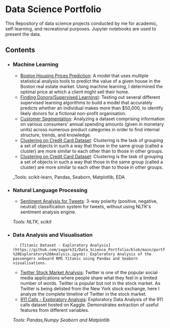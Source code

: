 # Data Science Portfolio
This Repository of data science projects conducted by me for academic, self-learning, and recreational purposes. Jupyter notebooks are used to present the data.

## Contents

- ### Machine Learning

	- [Boston Housing Prices Prediction](https://github.com/sagark31/Data_Science_Portfolio/blob/main/portfolio/Boston%20Housing/boston_housing.ipynb): A model that uses multiple statistical analysis tools to predict the value of a given house in the Boston real estate market. Using machine learning, I determined the optimal price at which a client might sell their home.
	- [Finding Donors(Supervised Learning)](https://github.com/sagark31/Data_Science_Portfolio/blob/main/portfolio/Finding%20Donor/finding_donors.ipynb): Testing out several different supervised learning algorithms to build a model that accurately predicts whether an individual makes more than $50,000, to identify likely donors for a fictional non-profit organisation.
	- [Customer Segmentation](https://github.com/sagark31/Data_Science_Portfolio/blob/main/portfolio/Customer%20segmentation/customer_segments.ipynb): Analyzing a dataset comprising information on various consumers' annual spending amounts (given in monetary units) across numerous product categories in order to find internal structure, trends, and knowledge.
	- [Clustering on Credit Card Dataset](https://github.com/sagark31/Data_Science_Portfolio/blob/main/portfolio/Creditcard%20Clustering/Credit_Card_Clustering.ipynb): Clustering is the task of grouping a set of objects in such a way that those in the same group (called a cluster) are more similar to each other than to those in other groups.
	- [Clustering on Credit Card Dataset](https://github.com/sagark31/Data_Science_Portfolio/blob/main/portfolio/Creditcard%20Clustering/Credit_Card_Clustering.ipynb): Clustering is the task of grouping a set of objects in such a way that those in the same group (called a cluster) are more similar to each other than to those in other groups.


	_Tools: scikit-learn, Pandas, Seaborn, Matplotlib, EDA

- ### Natural Language Processing
	- [Sentiment Analysis for Tweets](https://github.com/sagark31/Data_Science_Portfolio/blob/main/portfolio/Twitter%20Sentiment%20and%20Stock%20Market%20Analysis/Twitter%20sentiment%20analysis.ipynb): 3-way polarity (positive, negative, neutral) classification system for tweets, without using NLTK's sentiment analysis engine. 


	_Tools: NLTK, scikit_

- ### Data Analysis and Visualisation
       - [Titanic Dataset - Exploratory Analysis](https://github.com/sagark31/Data_Science_Portfolio/blob/main/portfolio/Titanic%20EDA/Titanic%20Dataset%20-%20Exploratory%20Analysis.ipynb): Exploratory Analysis of the passengers onboard RMS Titanic using Pandas and Seaborn visualisations.
	- [Twitter Stock Market Analysis](https://github.com/sagark31/Data_Science_Portfolio/blob/main/portfolio/Twitter%20Sentiment%20and%20Stock%20Market%20Analysis/Twitter%20Stock%20Market%20Analysis%20using%20Python.ipynb): Twitter is one of the popular social media applications where people share what they feel in a limited number of words. Twitter is popular but not in the stock market. As Twitter is being delisted from the New York stock exchange, here I analyze the complete timeline of Twitter in the stock market.
	- [911 Calls - Exploratory Analysis](https://github.com/sagark31/Data_Science_Portfolio/blob/main/portfolio/911%20calls%20EDA/911%20Calls%20-%20Exploratory%20Analysis.ipynb): Exploratory Data Analysis of the 911 calls dataset hosted on Kaggle. Demonstrates extraction of useful features from different variables.
		
	_Tools: Pandas,Numpy Seaborn and Matplotlib_

	
	   
